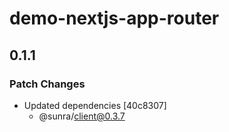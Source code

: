 # demo-nextjs-app-router

## 0.1.1

### Patch Changes

- Updated dependencies [40c8307]
  - @sunra/client@0.3.7
